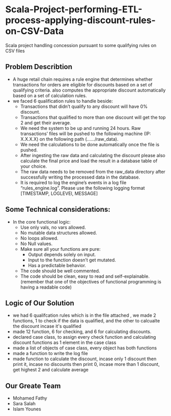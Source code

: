 # Scala-Project-performing-ETL-process-applying-discount-rules-on-CSV-Data
Scala project handling  concession pursuant to some qualifying rules on CSV files 

## Problem Describtion
  - A huge retail chain requires a rule engine that determines whether transactions for orders are eligible for discounts based on a set of qualifying criteria. also computes the appropriate discount automatically based on a set of calculation rules.
  - we faced 6 qualification rules to handle beside:
      * Transactions that didn’t qualify to any discount will have 0% discount. 
      * Transactions that qualified to more than one discount will get the top 2 and get their average. 
      * We need the system to be up and running 24 hours. Raw transactions’ files will be pushed to the following machine (IP: X.X.X.X) on the following path (……/raw_data).
      * We need the calculations to be done automatically once the file is pushed. 
      * After ingesting the raw data and calculating the discount please also calculate the final price and load the result in a database table of your choice. 
      * The raw data needs to be removed from the raw_data directory after successfully  writing the processed data in the database.
      * It is required to log the engine’s events in a log file “rules_engine.log”. Please use the following logging format [TIMESTAMP, LOGLEVEl, MESSAGE]


## Some Technical considerations:
   - In the core functional logic:
       * Use only vals, no vars allowed.
       * No mutable data structures allowed.
       * No loops allowed.
       * No Null values.
       * Make sure all your functions are pure:
            - Output depends solely on input.
            - Input to the function doesn’t get mutated.
            - Has a predictable behavior.
       * The code should be well commented.
       * The code should be clean, easy to read and self-explainable. (remember that one of the objectives of functional programming is having a readable code)


## Logic of Our Solution
 - we had 6 qualifcation rules which is in the file attached , we made 2 functions, 1 to check if the data is qualified, and the other to calcualte the discount incase it's qualified
- made 12 function, 6 for checking, and 6 for calculating discounts.
- declared case class, to assign every check function and calculating discount functions as 1 element in the case class
- made a list of objects of case class, every object has both functions
- made a function to write the log file
- made function to calculate the discount, incase only 1 discount then print it, incase no discounts then print 0, incase more than 1 discount, get highest 2 and calculate average


## Our Greate Team 
  - Mohamed Fathy
  - Sara Salah
  - Islam Younes
